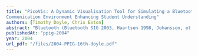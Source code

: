 ```yaml
---
title: "PicoVis: A Dynamic Visualisation Tool for Simulating a Bluetooth
Communication Environment Enhancing Student Understanding"
authors: [Timothy Doyle, Chris Exton]
abstract: "Bluetooth (Bluetooth SIG 2003, Haartsen 1998, Johansson, et al. 2002, Morrow 2002) is a recently conceived universal communication standard that allows wireless connectivity among numerous portable electronic devices resulting in the formation of ad-hoc (Volbert 2002) wireless networks. The paper presents PicoVis, a dynamic simulation and visualisation environment modelling the functionality of a Bluetooth Personal Area Network (piconet), with the aim of aiding student comprehension of this relatively new technology. The simulation environment described in this paper is designed for teaching purposes and not for industrial use, unlike some of the currently available network simulation environments. The aim is that by simulating and visualising a wireless network, the cognitive load (Tuovinen 2000) placed on students when studying a new technology like Bluetooth for the first time will be reduced."
publishedAt: "ppig-2004"
year: 2004
url_pdf: "/files/2004-PPIG-16th-doyle.pdf"
---
```

